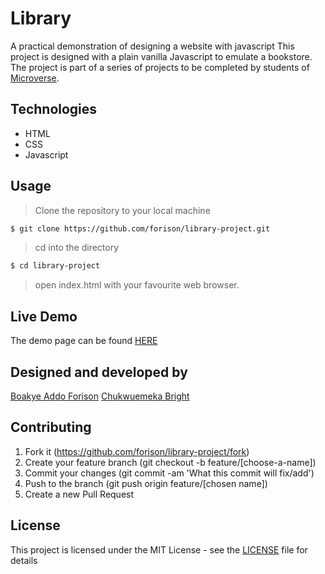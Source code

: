 # Library

A practical demonstration of designing a website with javascript
This project is designed with a plain vanilla Javascript to emulate a bookstore.
The project is part of a series of projects to be completed by students of [Microverse](https://www.microverse.org/ "The Global School for Remote Software Developers!").

## Technologies

- HTML
- CSS
- Javascript

## Usage

> Clone the repository to your local machine

```sh
$ git clone https://github.com/forison/library-project.git
```

> cd into the directory

```sh
$ cd library-project
```

> open index.html with your favourite web browser.

## Live Demo

The demo page can be found [HERE](https://raw.githack.com/macbright/library-project/master/index.html)

## Designed and developed by

[Boakye Addo Forison](https://github.com/Forison)
[Chukwuemeka Bright](https://github.com/macbright)

## Contributing

1. Fork it (https://github.com/forison/library-project/fork)
2. Create your feature branch (git checkout -b feature/[choose-a-name])
3. Commit your changes (git commit -am 'What this commit will fix/add')
4. Push to the branch (git push origin feature/[chosen name])
5. Create a new Pull Request

## License

This project is licensed under the MIT License - see the [LICENSE](./LICENSE.md) file for details
